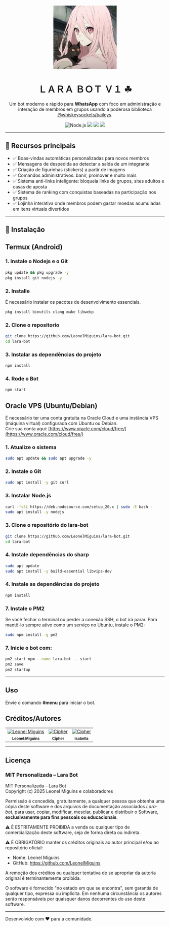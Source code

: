 

<p align="center">
  <img src="./icons/ICON.jpg" alt="Lara Bot" width="200"/>
</p>

<h1 align="center">ＬＡＲＡ ＢＯＴ Ｖ１ ☘︎</h1>

<p align="center">
  Um bot moderno e rápido para <strong>WhatsApp</strong> com foco em administração e interação de membros em grupos usando a poderosa biblioteca <a href="https://github.com/WhiskeySockets/Baileys">@whiskeysockets/baileys</a>.<br>
</p>

<p align="center">
  <img src="https://img.shields.io/badge/node-20.x-green" alt="Node.js">
  <img src="https://img.shields.io/badge/platform-WhatsApp-green">
  <img src="https://img.shields.io/badge/PM2-integrated-blue">
  <img src="https://img.shields.io/badge/status-active-brightgreen">
</p>


---

## 🚀 Recursos principais

- ✅ Boas-vindas automáticas personalizadas para novos membros
- ✅ Mensagens de despedida ao detectar a saída de um integrante
- ✅ Criação de figurinhas (stickers) a partir de imagens
- ✅ Comandos administrativos: banir, promover e muito mais
- ✅ Sistema anti-links inteligente: bloqueia links de grupos, sites adultos e casas de aposta
- ✅ Sistema de ranking com conquistas baseadas na participação nos grupos
- ✅ Lojinha interativa onde membros podem gastar moedas acumuladas em itens virtuais divertidos

---

## 🚀 Instalação

## Termux (Android)

### 1. Instale o Nodejs e o Git

```bash
pkg update && pkg upgrade -y
pkg install git nodejs -y
```

### 2. Installe

É necessário instalar os pacotes de desenvolvimento essenciais.

```bash
pkg install binutils clang make libwebp
```

### 2. Clone o repositorio

```bash
git clone https://github.com/LeonelMiguins/lara-bot.git
cd lara-bot
```

### 3. Instalar as dependências do projeto

```bash
npm install
```
### 4. Rode o Bot

```bash
npm start
```

## Oracle VPS (Ubuntu/Debian)
É necessário ter uma conta gratuita na Oracle Cloud e uma instância VPS (máquina virtual) configurada com Ubuntu ou Debian.  
Crie sua conta aqui: [https://www.oracle.com/cloud/free/](https://www.oracle.com/cloud/free/)


### 1. Atualize o sistema

```bash
sudo apt update && sudo apt upgrade -y
```

### 2. Instale o Git

```bash
sudo apt install -y git curl
```

### 3. Instalar Node.js 

```bash
curl -fsSL https://deb.nodesource.com/setup_20.x | sudo -E bash -
sudo apt install -y nodejs
```

### 3. Clone o repositório do lara-bot

```bash
git clone https://github.com/LeonelMiguins/lara-bot.git
cd lara-bot
```
### 4. Instale dependências do sharp

```bash
sudo apt update
sudo apt install -y build-essential libvips-dev
```

### 4. Instale as dependências do projeto

```bash
npm install
```
### 7. Instale o PM2

Se você fechar o terminal ou perder a conexão SSH, o bot irá parar. Para mantê-lo sempre ativo como um serviço no Ubuntu, instale o PM2:

```bash
sudo npm install -g pm2
```

### 7. Inicie o bot com:

```bash
pm2 start npm --name lara-bot -- start
pm2 save
pm2 startup
```
---

## Uso

Envie o comando <b>#menu</b> para iniciar o bot.


## Créditos/Autores

<table>
  <tr>
    <td align="center">
      <a href="https://github.com/LeonelMiguins">
        <img src="https://github.com/LeonelMiguins.png" width="50px;" alt="Leonel Miguins"/>
        <br />
        <sub><b>Leonel Miguins</b></sub>
      </a>
    </td>
    <td align="center">
      <a href="https://github.com/suspirinho7">
        <img src="https://github.com/suspirinho7.png" width="50px;" alt="Cipher"/>
        <br />
        <sub><b>Cipher</b></sub>
      </a>
    </td>
        <td align="center">
      <a href="https://github.com/IsaStwart">
        <img src="https://github.com/IsaStwart.png" width="50px;" alt="Cipher"/>
        <br />
        <sub><b>Isabella</b></sub>
      </a>
    </td>
  </tr>
</table>

---

## Licença

### MIT Personalizada – Lara Bot

MIT Personalizada – Lara Bot  
Copyright (c) 2025 Leonel Miguins e colaboradores

Permissão é concedida, gratuitamente, a qualquer pessoa que obtenha uma cópia deste software e dos arquivos de documentação associados *Lara-bot*, para usar, copiar, modificar, mesclar, publicar e distribuir o Software, **exclusivamente para fins pessoais ou educacionais**.

⚠️ É ESTRITAMENTE PROIBIDA a venda ou qualquer tipo de comercialização deste software, seja de forma direta ou indireta.

⚠️ É OBRIGATÓRIO manter os créditos originais ao autor principal e/ou ao repositório oficial:

- Nome: Leonel Miguins  
- GitHub: https://github.com/LeonelMiguins  

A remoção dos créditos ou qualquer tentativa de se apropriar da autoria original é terminantemente proibida.

O software é fornecido "no estado em que se encontra", sem garantia de qualquer tipo, expressa ou implícita. Em nenhuma circunstância os autores serão responsáveis por quaisquer danos decorrentes do uso deste software.

---

Desenvolvido com ❤️ para a comunidade.
